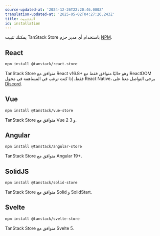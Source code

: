```yaml
---
source-updated-at: '2024-12-26T22:20:46.000Z'
translation-updated-at: '2025-05-02T04:27:26.243Z'
title: التثبيت
id: installation
---
```

يمكنك تثبيت TanStack Store باستخدام أي مدير حزم [NPM](https://npmjs.com).

## React

```sh
npm install @tanstack/react-store
```

TanStack Store متوافق مع React v16.8+ وهو حاليًا متوافق فقط مع ReactDOM فقط. إذا كنت ترغب في المساهمة في محول React Native، يرجى التواصل معنا على [Discord](https://tlinz.com/discord).

## Vue

```sh
npm install @tanstack/vue-store
```

TanStack Store متوافق مع Vue 2 و 3.

## Angular

```sh
npm install @tanstack/angular-store
```

TanStack Store متوافق مع Angular 19+.

## SolidJS

```sh
npm install @tanstack/solid-store
```

TanStack Store متوافق مع Solid و SolidStart.

## Svelte

```sh
npm install @tanstack/svelte-store
```

TanStack Store متوافق مع Svelte 5.
